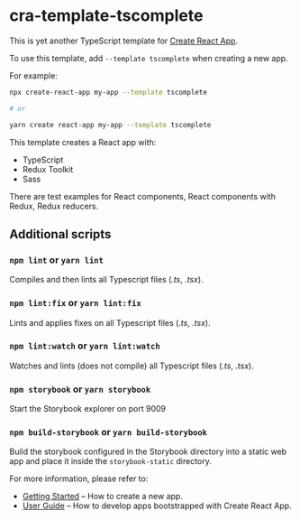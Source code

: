 # cra-template-tscomplete

This is yet another TypeScript template for [Create React App](https://github.com/facebook/create-react-app).

To use this template, add `--template tscomplete` when creating a new app.

For example:

```sh
npx create-react-app my-app --template tscomplete

# or

yarn create react-app my-app --template tscomplete
```

This template creates a React app with:

* TypeScript
* Redux Toolkit
* Sass

There are test examples for React components, React components with Redux, Redux reducers.

## Additional scripts

### `npm lint` or `yarn lint`

Compiles and then lints all Typescript files (_.ts_, _.tsx_).

### `npm lint:fix` or `yarn lint:fix`

Lints and applies fixes on all Typescript files (_.ts_, _.tsx_).

### `npm lint:watch` or `yarn lint:watch`

Watches and lints (does not compile) all Typescript files (_.ts_, _.tsx_).

### `npm storybook` or `yarn storybook`

Start the Storybook explorer on port 9009

### `npm build-storybook` or `yarn build-storybook`

Build the storybook configured in the Storybook directory into a static web app and place it inside the `storybook-static` directory.

For more information, please refer to:

- [Getting Started](https://create-react-app.dev/docs/getting-started) – How to create a new app.
- [User Guide](https://create-react-app.dev) – How to develop apps bootstrapped with Create React App.
